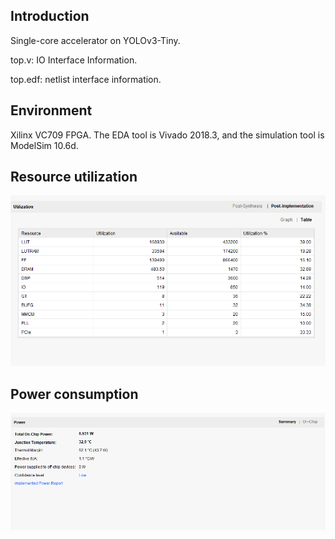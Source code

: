 ## Introduction
Single-core accelerator on YOLOv3-Tiny.

top.v: IO Interface Information.

top.edf: netlist interface information.
## Environment
Xilinx VC709 FPGA. The EDA tool is Vivado 2018.3, and the simulation tool is ModelSim 10.6d.
## Resource utilization
![image](resources.png)
## Power consumption
![image](power.png)
